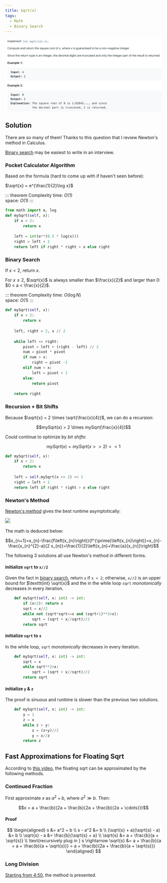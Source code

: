 ```yaml
---
title: Sqrt(x)
tags:
  - Math
  - Binary Search
---
```


<img class="medium-zoom" src="/algo/sqrtx.png" alt="https://leetcode.com/problems/sqrtx">

## Solution

There are so many of them! Thanks to this question that I review Newton's method in Calculus.

[Binary search](#binary-search) may be easiest to write in an interview.

### Pocket Calculator Algorithm

Based on the formula (hard to come up with if haven't seen before):

$\sqrt{x} = e^{\frac{1}{2}\log x}$

::: theorem Complexity
time: $O(1)$  
space: $O(1)$
:::

```py
from math import e, log
def mySqrt(self, x):
    if x < 2:
        return x

    left = int(e**(0.5 * log(x)))
    right = left + 1
    return left if right * right > x else right
```

### Binary Search

If $x < 2$, return $x$.

For $x \ge 2$, $\sqrt{x}$ is always smaller than $\frac{x}{2}$ and larger than 0: $0 < a < \frac{x}{2}$.

::: theorem Complexity
time: $O(\log N)$  
space: $O(1)$
:::

```py
def mySqrt(self, x):
    if x < 2:
        return x

    left, right = 2, x // 2

    while left <= right:
        pivot = left + (right - left) // 2
        num = pivot * pivot
        if num > x:
            right = pivot -1
        elif num < x:
            left = pivot + 1
        else:
            return pivot

    return right
```

### Recursion + Bit Shifts

Because $\sqrt{x} = 2 \times \sqrt{\frac{x}{4}}$, we can do a recursion:

$$mySqrt(x) = 2 \times mySqrt(\frac{x}{4})$$

Could continue to optimize by _bit shifts_:

$$mySqrt(x)=mySqrt(x> >2)< <1$$

```py
def mySqrt(self, x):
    if x < 2:
        return x

    left = self.mySqrt(x >> 2) << 1
    right = left + 1
    return left if right * right > x else right
```

### Newton's Method

[Newton's method](https://en.wikipedia.org/wiki/Newton%27s_method#Square_root_of_a_number) gives the best runtime asymptotically:

<img class="medium-zoom" src="https://leetcode.com/articles/Figures/69/cp.png">

The math is deduced below:

$$x_{n+1}=x_{n}-\frac{f\left(x_{n}\right)}{f^{\prime}\left(x_{n}\right)}=x_{n}-\frac{x_{n}^{2}-a}{2 x_{n}}=\frac{1}{2}\left(x_{n}+\frac{a}{x_{n}}\right)$$

The following 3 solutions all use Newton's method in different forms.

#### initialize `sqrt` to `x//2`

Given the fact in [binary search](#binary-search), return `x` if `x < 2`; otherwise, `x//2` is an upper bound for $\texttt{int} \sqrt{x}$ and the in the while loop `sqrt` _monotonically_ decreases in every iteration.

```py
    def mySqrt(self, x: int) -> int:
        if (x<2): return x
        sqrt = x//2
        while not (sqrt*sqrt<=x and (sqrt+1)**2>x):
            sqrt = (sqrt + x//sqrt)//2
        return sqrt
```

#### initialize `sqrt` to `x`

In the while loop, `sqrt` _monotonically_ decreases in every iteration.

```py
    def mySqrt(self, x: int) -> int:
        sqrt = x
        while sqrt**2>x:
            sqrt = (sqrt + x//sqrt)//2
        return sqrt
```

#### initialize `y` & `z`

The proof is sinuous and runtime is slower than the previous two solutions.

```py
    def mySqrt(self, x: int) -> int:
        y = 1
        z = x
        while z > y:
            z = (z+y)//2
            y = x//z
        return z
```

## Fast Approximations for Floating Sqrt

According to [this video](https://youtu.be/NXexkJyPoQs), the floating sqrt can be approximated by the following methods.

### Continued Fraction

First approximate $x$ as $a^2 + b$, where $a^2 \gg b$. Then:

$$x = a + \frac{b}{2a + \frac{b}{2a + \frac{b}{2a + \cdots}}}$$

#### Proof

$$
\begin{aligned}
s &= a^2 + b \\
s - a^2 &= b \\
(\sqrt{s} + a)(\sqrt{s} - a) &= b \\
\sqrt{s} - a &= \frac{b}{\sqrt{s} + a} \\
\sqrt{s} &= a + \frac{b}{a + \sqrt{s}} \\
\text{recursively plug in } s \rightarrow \sqrt{s} &= a + \frac{b}{a + a + \frac{b}{a + \sqrt{s}}} = a + \frac{b}{2a + \frac{b}{a + \sqrt{s}}}
\end{aligned}
$$

### Long Division

[Starting from 4:50](https://youtu.be/NXexkJyPoQs?t=350), the method is presented.
